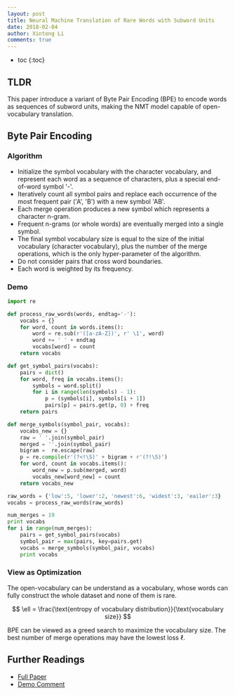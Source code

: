 ```yaml
---
layout: post
title: Neural Machine Translation of Rare Words with Subword Units
date: 2018-02-04
author: Xintong Li
comments: true
---
```


- toc
{:toc}

## TLDR

This paper introduce a variant of Byte Pair Encoding (BPE) to encode words as sequences of subword units, making the NMT model capable of open-vocabulary translation.

## Byte Pair Encoding

### Algorithm

- Initialize the symbol vocabulary with the character vocabulary, and represent each word as a sequence of characters, plus a special end-of-word symbol '-'.
- Iteratively count all symbol pairs and replace each occurrence of the most frequent pair ('A', 'B') with a new symbol 'AB'.
- Each merge operation produces a new symbol which represents a character n-gram.
- Frequent n-grams (or whole words) are eventually merged into a single symbol.
- The final symbol vocabulary size is equal to the size of the initial vocabulary (character vocabulary), plus the number of the merge operations, which is the only hyper-parameter of the algorithm.
- Do not consider pairs that cross word boundaries.
- Each word is weighted by its frequency.

### Demo

```python
import re

def process_raw_words(words, endtag='-'):
    vocabs = {}
    for word, count in words.items():
        word = re.sub(r'([a-zA-Z])', r' \1', word)
        word += ' ' + endtag
        vocabs[word] = count
    return vocabs

def get_symbol_pairs(vocabs):
    pairs = dict()
    for word, freq in vocabs.items():
        symbols = word.split()
        for i in range(len(symbols) - 1):
            p = (symbols[i], symbols[i + 1])
            pairs[p] = pairs.get(p, 0) + freq
    return pairs

def merge_symbols(symbol_pair, vocabs):
    vocabs_new = {}
    raw = ' '.join(symbol_pair)
    merged = ''.join(symbol_pair)
    bigram =  re.escape(raw)
    p = re.compile(r'(?<!\S)' + bigram + r'(?!\S)')
    for word, count in vocabs.items():
        word_new = p.sub(merged, word)
        vocabs_new[word_new] = count
    return vocabs_new

raw_words = {'low':5, 'lower':2, 'newest':6, 'widest':3, 'eailer':3}
vocabs = process_raw_words(raw_words)

num_merges = 19
print vocabs
for i in range(num_merges):
    pairs = get_symbol_pairs(vocabs)
    symbol_pair = max(pairs, key=pairs.get)
    vocabs = merge_symbols(symbol_pair, vocabs)
    print vocabs
```

### View as Optimization

The open-vocabulary can be understand as a vocabulary, whose words can fully construct the whole dataset and none of them is rare.

$$
\ell = \frac{\text{entropy of vocabulary distribution}}{\text{vocabulary size}}
$$

BPE can be viewed as a greed search to maximize the vocabulary size. The best number of merge operations may have the lowest loss $\ell$.

## Further Readings

- [Full Paper](https://arxiv.org/pdf/1508.07909.pdf)
- <a href="{{ page.url }}/demo-comment">Demo Comment</a>
